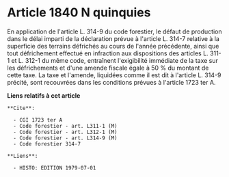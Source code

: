 # Article 1840 N quinquies

En application de l'article L. 314-9 du code forestier, le défaut de production dans le délai imparti de la déclaration
prévue à l'article L. 314-7 relative à la superficie des terrains défrichés au cours de l'année précédente, ainsi que tout
défrichement effectué en infraction aux dispositions des articles L. 311-1 et L. 312-1 du même code, entraînent l'exigibilité
immédiate de la taxe sur les défrichements et d'une amende fiscale égale à 50 % du montant de cette taxe. La taxe et
l'amende, liquidées comme il est dit à l'article L. 314-9 précité, sont recouvrées dans les conditions prévues à l'article
1723 ter A.

**Liens relatifs à cet article**

	**Cite**:

	  - CGI 1723 ter A
	  - Code forestier - art. L311-1 (M)
	  - Code forestier - art. L312-1 (M)
	  - Code forestier - art. L314-9 (M)
	  - Code forestier 314-7

	**Liens**:

	  - HISTO: EDITION 1979-07-01
